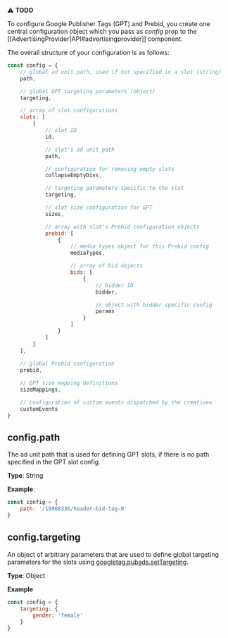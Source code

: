 ⚠️ **TODO**

To configure Google Publisher Tags (GPT) and Prebid, you create one central configuration object which you pass as *config* prop to the [[AdvertisingProvider|API#advertisingprovider]] component.

The overall structure of your configuration is as follows:

```javascript
const config = {
    // global ad unit path, used if not specified in a slot (string)
    path,

    // global GPT targeting parameters (object)
    targeting,

    // array of slot configurations
    slots: [
        {
            // slot ID
            id,

            // slot's ad unit path
            path,

            // configuration for removing empty slots
            collapseEmptyDivs,

            // targeting parameters specific to the slot
            targeting,

            // slot size configuration for GPT
            sizes,

            // array with slot's Prebid configuration objects
            prebid: [
                {
                    // media types object for this Prebid config
                    mediaTypes,

                    // array of bid objects
                    bids: [
                        {
                            // bidder ID
                            bidder,

                            // object with bidder-specific config
                            params
                        }
                    ]
                }
            ]
        }
    ],
    
    // global Prebid configuration
    prebid,

    // GPT size mapping definitions
    sizeMappings,

    // configuration of custom events dispatched by the creatives
    customEvents
}
```

## config.path

The ad unit path that is used for defining GPT slots, if there is no path specified in the GPT slot config.

**Type**: String

**Example**: 

```javascript
const config = {
    path: '/19968336/header-bid-tag-0'
}
```

## config.targeting

An object of arbitrary parameters that are used to define global targeting parameters for the slots using [googletag.pubads.setTargeting](https://developers.google.com/doubleclick-gpt/reference#googletag.PubAdsService_setTargeting).

**Type**: Object

**Example**

```javascript
const config = {
    targeting: {
        gender: 'female'
    }
}
```